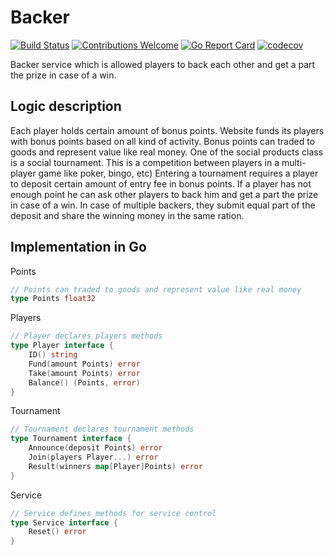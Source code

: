 # Backer

[![Build Status](https://travis-ci.org/takama/backer.svg?branch=master)](https://travis-ci.org/takama/backer)
[![Contributions Welcome](https://img.shields.io/badge/contributions-welcome-brightgreen.svg?style=flat)](https://github.com/takama/backer/issues)
[![Go Report Card](https://goreportcard.com/badge/github.com/takama/backer)](https://goreportcard.com/report/github.com/takama/backer)
[![codecov](https://codecov.io/gh/takama/backer/branch/master/graph/badge.svg)](https://codecov.io/gh/takama/backer)

Backer service which is allowed players to back each other and get a part the prize in case of a win.

## Logic description

Each player holds certain amount of bonus points. Website funds its players with bonus points based on all kind of activity. Bonus points can traded to goods and represent value like real money.
One of the social products class is a social tournament. This is a competition between players in a multi-player game like poker, bingo, etc)
Entering a tournament requires a player to deposit certain amount of entry fee in bonus points. If a player has not enough point he can ask other players to back him and get a part the prize in case of a win.
In case of multiple backers, they submit equal part of the deposit and share the winning money in the same ration.

## Implementation in Go

Points

```go
// Points can traded to goods and represent value like real money
type Points float32
```

Players

```go
// Player declares players methods
type Player interface {
    ID() string
    Fund(amount Points) error
    Take(amount Points) error
    Balance() (Points, error)
}
```

Tournament

```go
// Tournament declares tournament methods
type Tournament interface {
    Announce(deposit Points) error
    Join(players Player...) error
    Result(winners map[Player]Points) error
}
```

Service

```go
// Service defines methods for service control
type Service interface {
    Reset() error
}
```
